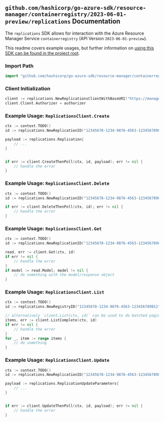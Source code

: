 
## `github.com/hashicorp/go-azure-sdk/resource-manager/containerregistry/2023-06-01-preview/replications` Documentation

The `replications` SDK allows for interaction with the Azure Resource Manager Service `containerregistry` (API Version `2023-06-01-preview`).

This readme covers example usages, but further information on [using this SDK can be found in the project root](https://github.com/hashicorp/go-azure-sdk/tree/main/docs).

### Import Path

```go
import "github.com/hashicorp/go-azure-sdk/resource-manager/containerregistry/2023-06-01-preview/replications"
```


### Client Initialization

```go
client := replications.NewReplicationsClientWithBaseURI("https://management.azure.com")
client.Client.Authorizer = authorizer
```


### Example Usage: `ReplicationsClient.Create`

```go
ctx := context.TODO()
id := replications.NewReplicationID("12345678-1234-9876-4563-123456789012", "example-resource-group", "registryValue", "replicationValue")

payload := replications.Replication{
	// ...
}


if err := client.CreateThenPoll(ctx, id, payload); err != nil {
	// handle the error
}
```


### Example Usage: `ReplicationsClient.Delete`

```go
ctx := context.TODO()
id := replications.NewReplicationID("12345678-1234-9876-4563-123456789012", "example-resource-group", "registryValue", "replicationValue")

if err := client.DeleteThenPoll(ctx, id); err != nil {
	// handle the error
}
```


### Example Usage: `ReplicationsClient.Get`

```go
ctx := context.TODO()
id := replications.NewReplicationID("12345678-1234-9876-4563-123456789012", "example-resource-group", "registryValue", "replicationValue")

read, err := client.Get(ctx, id)
if err != nil {
	// handle the error
}
if model := read.Model; model != nil {
	// do something with the model/response object
}
```


### Example Usage: `ReplicationsClient.List`

```go
ctx := context.TODO()
id := replications.NewRegistryID("12345678-1234-9876-4563-123456789012", "example-resource-group", "registryValue")

// alternatively `client.List(ctx, id)` can be used to do batched pagination
items, err := client.ListComplete(ctx, id)
if err != nil {
	// handle the error
}
for _, item := range items {
	// do something
}
```


### Example Usage: `ReplicationsClient.Update`

```go
ctx := context.TODO()
id := replications.NewReplicationID("12345678-1234-9876-4563-123456789012", "example-resource-group", "registryValue", "replicationValue")

payload := replications.ReplicationUpdateParameters{
	// ...
}


if err := client.UpdateThenPoll(ctx, id, payload); err != nil {
	// handle the error
}
```
